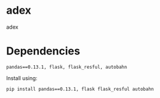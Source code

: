 adex
====

adex


Dependencies
====

`pandas==0.13.1, flask, flask_resful, autobahn`

Install using:

    pip install pandas==0.13.1, flask flask_resful autobahn